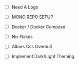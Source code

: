 - [ ] Need A Logo

- [ ] MONO REPO SETUP

- [ ] Docker / Docker Compose
- [ ] Nix Flakes

- [ ] Albors Css Overhull
- [ ] Implement Dark/Light Theming